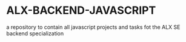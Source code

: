 # ALX-BACKEND-JAVASCRIPT
a repository to contain all javascript projects and tasks fot the ALX SE backend specialization
